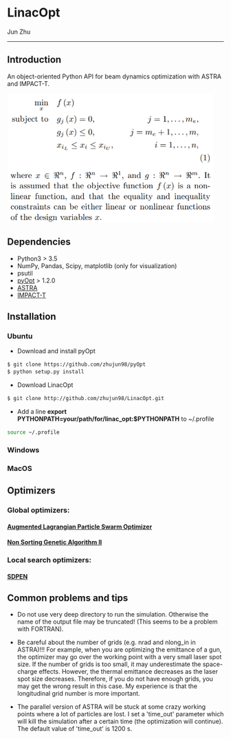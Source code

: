 # LinacOpt

Jun Zhu

---

## Introduction

An object-oriented Python API for beam dynamics optimization with ASTRA and IMPACT-T.

<img src="./miscs/problem_definition.png" width="480"/>

## Dependencies

- Python3 > 3.5
- NumPy, Pandas, Scipy, matplotlib (only for visualization)
- psutil
- [pyOpt](http://www.pyopt.org/) > 1.2.0
- [ASTRA](http://www.desy.de/~mpyflo/)
- [IMPACT-T](http://portal.nersc.gov/project/m669/IMPACT-T/)

## Installation

### Ubuntu
- Download and install pyOpt
```sh
$ git clone https://github.com/zhujun98/pyOpt
$ python setup.py install
```

- Download LinacOpt
```sh
$ git clone http://github.com/zhujun98/LinacOpt.git
```
- Add a line **export PYTHONPATH=your/path/for/linac_opt:$PYTHONPATH** to ~/.profile
```sh
source ~/.profile
```

### Windows

### MacOS


## Optimizers

### Global optimizers: 

#### [Augmented Lagrangian Particle Swarm Optimizer](http://www.pyopt.org/reference/optimizers.alpso.html#module-pyALPSO)



#### [Non Sorting Genetic Algorithm II](http://www.pyopt.org/reference/optimizers.nsga2.html#module-pyNSGA2)

### Local search optimizers:

#### [SDPEN](http://www.pyopt.org/reference/optimizers.sdpen.html#module-pySDPEN)


## Common problems and tips

- Do not use very deep directory to run the simulation. Otherwise the name of the output file may be truncated! (This seems to be a problem with FORTRAN).

- Be careful about the number of grids (e.g. nrad and nlong_in in ASTRA)!!! For example, when you are optimizing the emittance of a gun, the optimizer may go over the working point with a very small laser spot size. If the number of grids is too small, it may underestimate the space-charge effects. However, the thermal emittance decreases as the laser spot size decreases. Therefore, if you do not have enough grids, you may get the wrong result in this case. My experience is that the longitudinal grid number is more important.

- The parallel version of ASTRA will be stuck at some crazy working points where a lot of particles are lost. I set a 'time_out' parameter which will kill the simulation after a certain time (the optimization will continue). The default value of 'time_out' is 1200 s.


